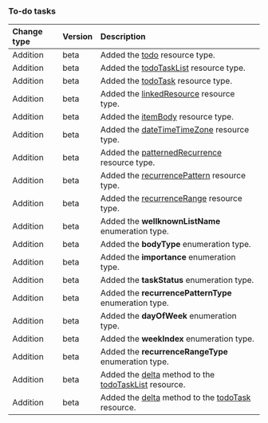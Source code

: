 ### To-do tasks

| **Change type** | **Version** | **Description** |
|:---|:---|:---|
|Addition|beta|Added the [todo](https://docs.microsoft.com/en-us/graph/api/resources/todo?view=graph-rest-beta) resource type.|
|Addition|beta|Added the [todoTaskList](https://docs.microsoft.com/en-us/graph/api/resources/todoTaskList?view=graph-rest-beta) resource type.|
|Addition|beta|Added the [todoTask](https://docs.microsoft.com/en-us/graph/api/resources/todoTask?view=graph-rest-beta) resource type.|
|Addition|beta|Added the [linkedResource](https://docs.microsoft.com/en-us/graph/api/resources/linkedResource?view=graph-rest-beta) resource type.|
|Addition|beta|Added the [itemBody](https://docs.microsoft.com/en-us/graph/api/resources/itemBody?view=graph-rest-beta) resource type.|
|Addition|beta|Added the [dateTimeTimeZone](https://docs.microsoft.com/en-us/graph/api/resources/dateTimeTimeZone?view=graph-rest-beta) resource type.|
|Addition|beta|Added the [patternedRecurrence](https://docs.microsoft.com/en-us/graph/api/resources/patternedRecurrence?view=graph-rest-beta) resource type.|
|Addition|beta|Added the [recurrencePattern](https://docs.microsoft.com/en-us/graph/api/resources/recurrencePattern?view=graph-rest-beta) resource type.|
|Addition|beta|Added the [recurrenceRange](https://docs.microsoft.com/en-us/graph/api/resources/recurrenceRange?view=graph-rest-beta) resource type.|
|Addition|beta|Added the **wellknownListName** enumeration type.|
|Addition|beta|Added the **bodyType** enumeration type.|
|Addition|beta|Added the **importance** enumeration type.|
|Addition|beta|Added the **taskStatus** enumeration type.|
|Addition|beta|Added the **recurrencePatternType** enumeration type.|
|Addition|beta|Added the **dayOfWeek** enumeration type.|
|Addition|beta|Added the **weekIndex** enumeration type.|
|Addition|beta|Added the **recurrenceRangeType** enumeration type.|
|Addition|beta|Added the [delta](https://docs.microsoft.com/en-us/graph/api/todoTaskList-delta?view=graph-rest-beta) method to the [todoTaskList](https://docs.microsoft.com/en-us/graph/api/resources/todoTaskList?view=graph-rest-beta) resource.|
|Addition|beta|Added the [delta](https://docs.microsoft.com/en-us/graph/api/todoTask-delta?view=graph-rest-beta) method to the [todoTask](https://docs.microsoft.com/en-us/graph/api/resources/todoTask?view=graph-rest-beta) resource.|
